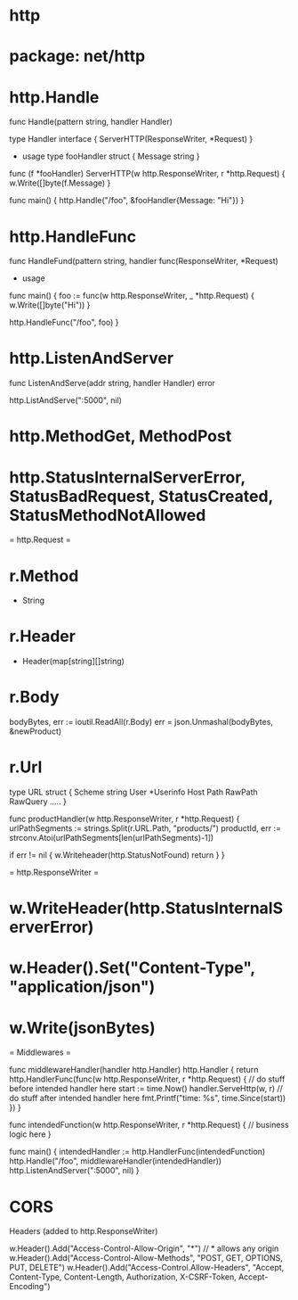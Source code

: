 # http

# package: net/http

# http.Handle
func Handle(pattern string, handler Handler)

type Handler interface {
  ServerHTTP(ResponseWriter, *Request)
}

- usage
type fooHandler struct {
  Message string
}

func (f *fooHandler) ServerHTTP(w http.ResponseWriter, r *http.Request) {
  w.Write([]byte(f.Message)
}


func main() {
  http.Handle("/foo", &fooHandler{Message: "Hi"})
}


# http.HandleFunc
func HandleFund(pattern string, handler func(ResponseWriter, *Request)

- usage

func main() {
  foo := func(w http.ResponseWriter, _ *http.Request) {
    w.Write([]byte("Hi"))
  }

  http.HandleFunc("/foo", foo)
}


# http.ListenAndServer
func ListenAndServe(addr string, handler Handler) error

http.ListAndServe(":5000", nil)

# http.MethodGet, MethodPost
# http.StatusInternalServerError, StatusBadRequest, StatusCreated, StatusMethodNotAllowed



= http.Request =
# r.Method
  - String
# r.Header
  - Header(map[string][]string)
# r.Body

bodyBytes, err := ioutil.ReadAll(r.Body)
err = json.Unmashal(bodyBytes, &newProduct)


# r.Url
type URL struct {
  Scheme string
  User *Userinfo
  Host
  Path
  RawPath
  RawQuery
  .....
}


func productHandler(w http.ResponseWriter, r *http.Request) {
  urlPathSegments := strings.Split(r.URL.Path, "products/")
  productId, err := strconv.Atoi(urlPathSegments[len(urlPathSegments)-1])

  if err != nil {
    w.Writeheader(http.StatusNotFound)
    return
  }
}


= http.ResponseWriter =
# w.WriteHeader(http.StatusInternalServerError)
# w.Header().Set("Content-Type", "application/json")
# w.Write(jsonBytes)



= Middlewares =

func middlewareHandler(handler http.Handler) http.Handler {
  return http.HandlerFunc(func(w http.ResponseWriter, r *http.Request) {
    // do stuff before intended handler here
    start := time.Now()
    handler.ServeHttp(w, r)
    // do stuff after intended handler here
    fmt.Printf("time: %s", time.Since(start))
  })
}

func intendedFunction(w http.ResponseWriter, r *http.Request) {
  // business logic here
}

func main() {
  intendedHandler := http.HandlerFunc(intendedFunction)
  http.Handle("/foo", middlewareHandler(intendedHandler))
  http.ListenAndServer(":5000", nil)
}



# CORS
Headers (added to http.ResponseWriter)

w.Header().Add("Access-Control-Allow-Origin", "*") // * allows any origin
w.Header().Add("Access-Control-Allow-Methods", "POST, GET, OPTIONS, PUT, DELETE")
w.Header().Add("Access-Control.Allow-Headers", "Accept, Content-Type, Content-Length, Authorization, X-CSRF-Token, Accept-Encoding")


